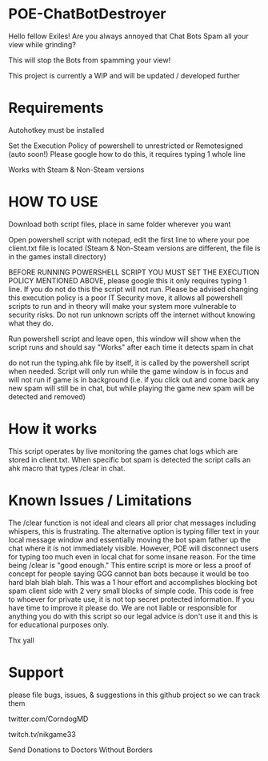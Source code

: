 # POE-ChatBotDestroyer

Hello fellow Exiles!
Are you always annoyed that Chat Bots Spam all your view while grinding?

This will stop the Bots from spamming your view!

This project is currently a WIP and will be updated / developed further

# Requirements
Autohotkey must be installed

Set the Execution Policy of powershell to unrestricted or Remotesigned (auto soon!)
Please google how to do this, it requires typing 1 whole line

Works with Steam & Non-Steam versions

# HOW TO USE
Download both script files, place in same folder wherever you want 

Open powershell script with notepad, edit the first line to where your poe client.txt file is located (Steam & Non-Steam versions are different, the file is in the games install directory)

BEFORE RUNNING POWERSHELL SCRIPT YOU MUST SET THE EXECUTION POLICY MENTIONED ABOVE, please google this it only requires typing 1 line. If you do not do this the script will not run. Please be advised changing this execution policy is a poor IT Security move, it allows all powershell scripts to run and in theory will make your system more vulnerable to security risks. Do not run unknown scripts off the internet without knowing what they do. 

Run powershell script and leave open, this window will show when the script runs and should say "Works" after each time it detects spam in chat

do not run the typing.ahk file by itself, it is called by the powershell script when needed. Script will only run while the game window is in focus and will not run if game is in background (i.e. if you click out and come back any new spam will still be in chat, but while playing the game new spam will be detected and removed)

# How it works

This script operates by live monitoring the games chat logs which are stored in client.txt. When specific bot spam is detected the script calls an ahk macro that types /clear in chat. 

# Known Issues / Limitations
The /clear function is not ideal and clears all prior chat messages including whispers, this is frustrating. The alternative option is typing filler text in your local message window and essentially moving the bot spam father up the chat where it is not immediately visible. However, POE will disconnect users for typing too much even in local chat for some insane reason. For the time being /clear is "good enough." This entire script is more or less a proof of concept for people saying GGG cannot ban bots because it would be too hard blah blah blah. This was a 1 hour effort and accomplishes blocking bot spam client side with 2 very small blocks of simple code. This code is free to whoever for private use, it is not top secret protected information. If you have time to improve it please do. We are not liable or responsible for anything you do with this script so our legal advice is don't use it and this is for educational purposes only.

Thx yall

# Support
please file bugs, issues, & suggestions in this github project so we can track them

twitter.com/CorndogMD

twitch.tv/nikgame33

Send Donations to Doctors Without Borders


